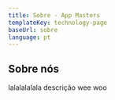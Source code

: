 ```yaml
---
title: Sobre - App Masters
templateKey: technology-page
baseUrl: sobre
language: pt
---
```

## Sobre nós

lalalalalala
descrição
wee woo
